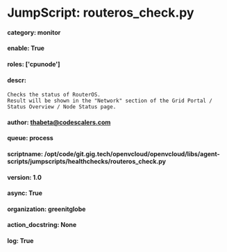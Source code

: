 
# JumpScript: routeros_check.py
        
#### category: monitor
#### enable: True
#### roles: ['cpunode']
#### descr: 
```
Checks the status of RouterOS.
Result will be shown in the "Network" section of the Grid Portal / Status Overview / Node Status page.

```
#### author: thabeta@codescalers.com
#### queue: process
#### scriptname: /opt/code/git.gig.tech/openvcloud/openvcloud/libs/agent-scripts/jumpscripts/healthchecks/routeros_check.py
#### version: 1.0
#### async: True
#### organization: greenitglobe
#### action_docstring: None
#### log: True
